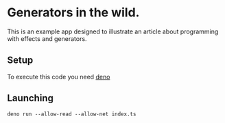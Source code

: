 # Generators in the wild. 

This is an example app designed to illustrate an article about programming with effects and generators.

## Setup
To execute this code you need [deno](https://deno.land/)

## Launching
```
deno run --allow-read --allow-net index.ts
```

